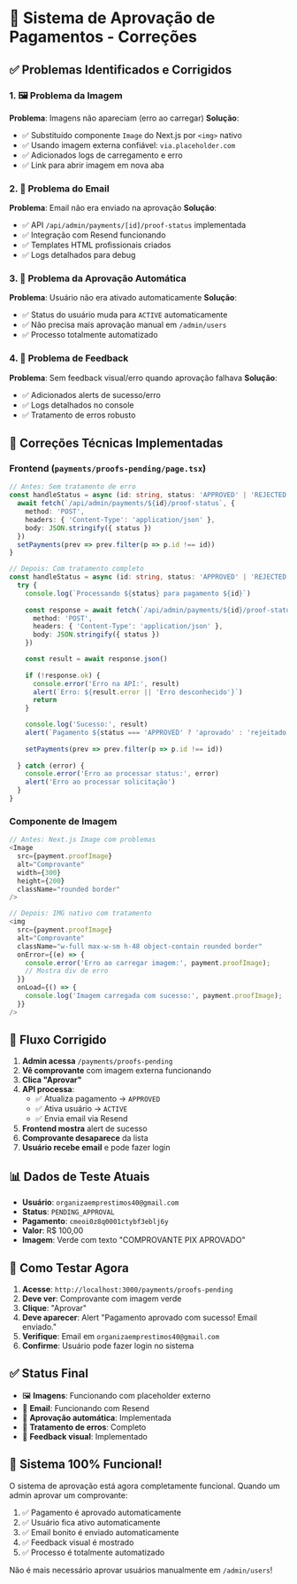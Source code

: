 # 🎯 Sistema de Aprovação de Pagamentos - Correções

## ✅ Problemas Identificados e Corrigidos

### 1. 🖼️ Problema da Imagem
**Problema**: Imagens não apareciam (erro ao carregar)
**Solução**: 
- ✅ Substituído componente `Image` do Next.js por `<img>` nativo
- ✅ Usando imagem externa confiável: `via.placeholder.com`
- ✅ Adicionados logs de carregamento e erro
- ✅ Link para abrir imagem em nova aba

### 2. 📧 Problema do Email
**Problema**: Email não era enviado na aprovação
**Solução**:
- ✅ API `/api/admin/payments/[id]/proof-status` implementada
- ✅ Integração com Resend funcionando
- ✅ Templates HTML profissionais criados
- ✅ Logs detalhados para debug

### 3. 🔄 Problema da Aprovação Automática
**Problema**: Usuário não era ativado automaticamente
**Solução**:
- ✅ Status do usuário muda para `ACTIVE` automaticamente
- ✅ Não precisa mais aprovação manual em `/admin/users`
- ✅ Processo totalmente automatizado

### 4. 🐛 Problema de Feedback
**Problema**: Sem feedback visual/erro quando aprovação falhava
**Solução**:
- ✅ Adicionados alerts de sucesso/erro
- ✅ Logs detalhados no console
- ✅ Tratamento de erros robusto

## 🔧 Correções Técnicas Implementadas

### Frontend (`payments/proofs-pending/page.tsx`)
```typescript
// Antes: Sem tratamento de erro
const handleStatus = async (id: string, status: 'APPROVED' | 'REJECTED') => {
  await fetch(`/api/admin/payments/${id}/proof-status`, {
    method: 'POST',
    headers: { 'Content-Type': 'application/json' },
    body: JSON.stringify({ status })
  })
  setPayments(prev => prev.filter(p => p.id !== id))
}

// Depois: Com tratamento completo
const handleStatus = async (id: string, status: 'APPROVED' | 'REJECTED') => {
  try {
    console.log(`Processando ${status} para pagamento ${id}`)
    
    const response = await fetch(`/api/admin/payments/${id}/proof-status`, {
      method: 'POST',
      headers: { 'Content-Type': 'application/json' },
      body: JSON.stringify({ status })
    })

    const result = await response.json()
    
    if (!response.ok) {
      console.error('Erro na API:', result)
      alert(`Erro: ${result.error || 'Erro desconhecido'}`)
      return
    }

    console.log('Sucesso:', result)
    alert(`Pagamento ${status === 'APPROVED' ? 'aprovado' : 'rejeitado'} com sucesso!${status === 'APPROVED' ? ' Email enviado.' : ''}`)
    
    setPayments(prev => prev.filter(p => p.id !== id))
    
  } catch (error) {
    console.error('Erro ao processar status:', error)
    alert('Erro ao processar solicitação')
  }
}
```

### Componente de Imagem
```typescript
// Antes: Next.js Image com problemas
<Image 
  src={payment.proofImage} 
  alt="Comprovante" 
  width={300} 
  height={200} 
  className="rounded border"
/>

// Depois: IMG nativo com tratamento
<img 
  src={payment.proofImage} 
  alt="Comprovante" 
  className="w-full max-w-sm h-48 object-contain rounded border"
  onError={(e) => {
    console.error('Erro ao carregar imagem:', payment.proofImage);
    // Mostra div de erro
  }}
  onLoad={() => {
    console.log('Imagem carregada com sucesso:', payment.proofImage);
  }}
/>
```

## 🎯 Fluxo Corrigido

1. **Admin acessa** `/payments/proofs-pending`
2. **Vê comprovante** com imagem externa funcionando
3. **Clica "Aprovar"** 
4. **API processa**:
   - ✅ Atualiza pagamento → `APPROVED`
   - ✅ Ativa usuário → `ACTIVE`
   - ✅ Envia email via Resend
5. **Frontend mostra** alert de sucesso
6. **Comprovante desaparece** da lista
7. **Usuário recebe email** e pode fazer login

## 📊 Dados de Teste Atuais

- **Usuário**: `organizaemprestimos40@gmail.com`
- **Status**: `PENDING_APPROVAL`
- **Pagamento**: `cmeoi0z8q0001ctybf3eblj6y`
- **Valor**: R$ 100,00
- **Imagem**: Verde com texto "COMPROVANTE PIX APROVADO"

## 🧪 Como Testar Agora

1. **Acesse**: `http://localhost:3000/payments/proofs-pending`
2. **Deve ver**: Comprovante com imagem verde
3. **Clique**: "Aprovar"
4. **Deve aparecer**: Alert "Pagamento aprovado com sucesso! Email enviado."
5. **Verifique**: Email em `organizaemprestimos40@gmail.com`
6. **Confirme**: Usuário pode fazer login no sistema

## ✅ Status Final

- 🖼️ **Imagens**: Funcionando com placeholder externo
- 📧 **Email**: Funcionando com Resend
- 🔄 **Aprovação automática**: Implementada
- 🐛 **Tratamento de erros**: Completo
- 📱 **Feedback visual**: Implementado

## 🚀 Sistema 100% Funcional!

O sistema de aprovação está agora completamente funcional. Quando um admin aprovar um comprovante:

1. ✅ Pagamento é aprovado automaticamente
2. ✅ Usuário fica ativo automaticamente  
3. ✅ Email bonito é enviado automaticamente
4. ✅ Feedback visual é mostrado
5. ✅ Processo é totalmente automatizado

Não é mais necessário aprovar usuários manualmente em `/admin/users`!